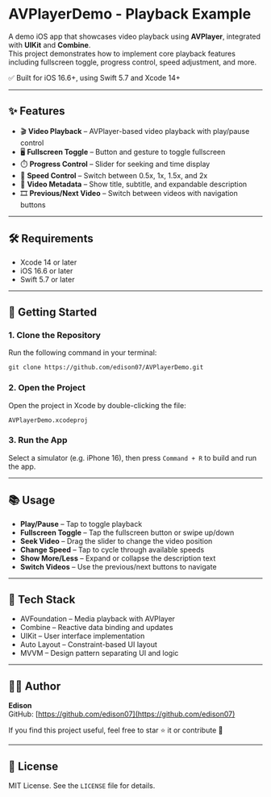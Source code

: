 # AVPlayerDemo - Playback Example

A demo iOS app that showcases video playback using **AVPlayer**, integrated with **UIKit** and **Combine**.  
This project demonstrates how to implement core playback features including fullscreen toggle, progress control, speed adjustment, and more.

✅ Built for iOS 16.6+, using Swift 5.7 and Xcode 14+

---

## ✨ Features

- 🎬 **Video Playback** – AVPlayer-based video playback with play/pause control  
- 🖥️ **Fullscreen Toggle** – Button and gesture to toggle fullscreen  
- ⏱️ **Progress Control** – Slider for seeking and time display  
- 🐢 **Speed Control** – Switch between 0.5x, 1x, 1.5x, and 2x  
- 📄 **Video Metadata** – Show title, subtitle, and expandable description  
- 🎞️ **Previous/Next Video** – Switch between videos with navigation buttons  

---

## 🛠 Requirements

- Xcode 14 or later  
- iOS 16.6 or later  
- Swift 5.7 or later  

---

## 🚀 Getting Started

### 1. Clone the Repository

Run the following command in your terminal:

`git clone https://github.com/edison07/AVPlayerDemo.git`

### 2. Open the Project

Open the project in Xcode by double-clicking the file:

`AVPlayerDemo.xcodeproj`

### 3. Run the App

Select a simulator (e.g. iPhone 16), then press `Command + R` to build and run the app.

---

## 📚 Usage

- **Play/Pause** – Tap to toggle playback  
- **Fullscreen Toggle** – Tap the fullscreen button or swipe up/down  
- **Seek Video** – Drag the slider to change the video position  
- **Change Speed** – Tap to cycle through available speeds  
- **Show More/Less** – Expand or collapse the description text  
- **Switch Videos** – Use the previous/next buttons to navigate  

---

## 🧱 Tech Stack

- AVFoundation – Media playback with AVPlayer  
- Combine – Reactive data binding and updates  
- UIKit – User interface implementation  
- Auto Layout – Constraint-based UI layout  
- MVVM – Design pattern separating UI and logic  

---

## 👨‍💻 Author

**Edison**  
GitHub: [https://github.com/edison07](https://github.com/edison07)

If you find this project useful, feel free to star ⭐ it or contribute 🙌

---

## 📄 License

MIT License. See the `LICENSE` file for details.
